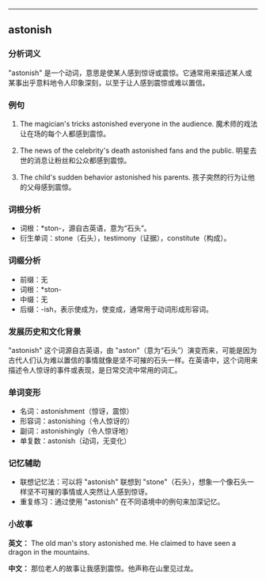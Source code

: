 
---------------
## astonish
### 分析词义
"astonish" 是一个动词，意思是使某人感到惊讶或震惊。它通常用来描述某人或某事出乎意料地令人印象深刻，以至于让人感到震惊或难以置信。

### 例句
1. The magician's tricks astonished everyone in the audience.
   魔术师的戏法让在场的每个人都感到震惊。

2. The news of the celebrity's death astonished fans and the public.
   明星去世的消息让粉丝和公众都感到震惊。

3. The child's sudden behavior astonished his parents.
   孩子突然的行为让他的父母感到震惊。

### 词根分析
- 词根：*ston-，源自古英语，意为“石头”。
- 衍生单词：stone（石头），testimony（证据），constitute（构成）。

### 词缀分析
- 前缀：无
- 词根：*ston-
- 中缀：无
- 后缀：-ish，表示使成为，使变成，通常用于动词形成形容词。

### 发展历史和文化背景
"astonish" 这个词源自古英语，由 "aston"（意为“石头”）演变而来，可能是因为古代人们认为难以置信的事情就像是坚不可摧的石头一样。在英语中，这个词用来描述令人惊讶的事件或表现，是日常交流中常用的词汇。

### 单词变形
- 名词：astonishment（惊讶，震惊）
- 形容词：astonishing（令人惊讶的）
- 副词：astonishingly（令人惊讶地）
- 单复数：astonish（动词，无变化）

### 记忆辅助
- 联想记忆法：可以将 "astonish" 联想到 "stone"（石头），想象一个像石头一样坚不可摧的事情或人突然让人感到惊讶。
- 重复练习：通过使用 "astonish" 在不同语境中的例句来加深记忆。

### 小故事
**英文：**
The old man's story astonished me. He claimed to have seen a dragon in the mountains.

**中文：**
那位老人的故事让我感到震惊。他声称在山里见过龙。

